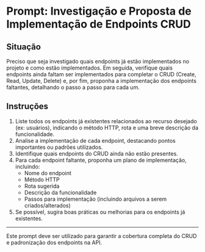 # Prompt: Investigação e Proposta de Implementação de Endpoints CRUD

## Situação
Preciso que seja investigado quais endpoints já estão implementados no projeto e como estão implementados. Em seguida, verifique quais endpoints ainda faltam ser implementados para completar o CRUD (Create, Read, Update, Delete) e, por fim, proponha a implementação dos endpoints faltantes, detalhando o passo a passo para cada um.

## Instruções
1. Liste todos os endpoints já existentes relacionados ao recurso desejado (ex: usuários), indicando o método HTTP, rota e uma breve descrição da funcionalidade.
2. Analise a implementação de cada endpoint, destacando pontos importantes ou padrões utilizados.
3. Identifique quais endpoints do CRUD ainda não estão presentes.
4. Para cada endpoint faltante, proponha um plano de implementação, incluindo:
   - Nome do endpoint
   - Método HTTP
   - Rota sugerida
   - Descrição da funcionalidade
   - Passos para implementação (incluindo arquivos a serem criados/alterados)
5. Se possível, sugira boas práticas ou melhorias para os endpoints já existentes.

---

Este prompt deve ser utilizado para garantir a cobertura completa do CRUD e padronização dos endpoints na API.
